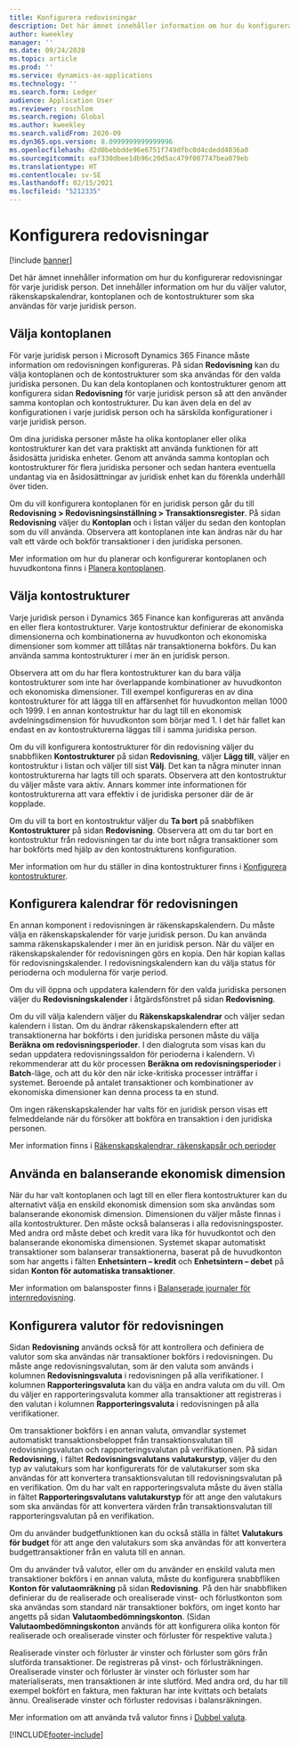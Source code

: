 ```yaml
---
title: Konfigurera redovisningar
description: Det här ämnet innehåller information om hur du konfigurerar redovisningar för varje juridisk person. Det innehåller information om hur du väljer valutor, räkenskapskalendrar, kontoplanen och de kontostrukturer som ska användas för varje juridisk person.
author: kweekley
manager: ''
ms.date: 09/24/2020
ms.topic: article
ms.prod: ''
ms.service: dynamics-ax-applications
ms.technology: ''
ms.search.form: Ledger
audience: Application User
ms.reviewer: roschlom
ms.search.region: Global
ms.author: kweekley
ms.search.validFrom: 2020-09
ms.dyn365.ops.version: 8.0999999999999996
ms.openlocfilehash: d2d0bebbdde96e6751f749dfbc0d4cdedd4036a0
ms.sourcegitcommit: eaf330dbee1db96c20d5ac479f007747bea079eb
ms.translationtype: HT
ms.contentlocale: sv-SE
ms.lasthandoff: 02/15/2021
ms.locfileid: "5212335"
---
```

# <a name="configure-ledgers"></a>Konfigurera redovisningar

[!include [banner](../includes/banner.md)]

Det här ämnet innehåller information om hur du konfigurerar redovisningar för varje juridisk person. Det innehåller information om hur du väljer valutor, räkenskapskalendrar, kontoplanen och de kontostrukturer som ska användas för varje juridisk person.

## <a name="selecting-the-chart-of-accounts"></a>Välja kontoplanen

För varje juridisk person i Microsoft Dynamics 365 Finance måste information om redovisningen konfigureras. På sidan **Redovisning** kan du välja kontoplanen och de kontostrukturer som ska användas för den valda juridiska personen. Du kan dela kontoplanen och kontostrukturer genom att konfigurera sidan **Redovisning** för varje juridisk person så att den använder samma kontoplan och kontostrukturer. Du kan även dela en del av konfigurationen i varje juridisk person och ha särskilda konfigurationer i varje juridisk person.

Om dina juridiska personer måste ha olika kontoplaner eller olika kontostrukturer kan det vara praktiskt att använda funktionen för att åsidosätta juridiska enheter. Genom att använda samma kontoplan och kontostrukturer för flera juridiska personer och sedan hantera eventuella undantag via en åsidosättningar av juridisk enhet kan du förenkla underhåll över tiden.

Om du vill konfigurera kontoplanen för en juridisk person går du till **Redovisning \> Redovisningsinställning \> Transaktionsregister**. På sidan **Redovisning** väljer du **Kontoplan** och i listan väljer du sedan den kontoplan som du vill använda. Observera att kontoplanen inte kan ändras när du har valt ett värde och bokför transaktioner i den juridiska personen.

Mer information om hur du planerar och konfigurerar kontoplanen och huvudkontona finns i [Planera kontoplanen](plan-chart-of-accounts.md).

## <a name="selecting-account-structures"></a>Välja kontostrukturer

Varje juridisk person i Dynamics 365 Finance kan konfigureras att använda en eller flera kontostrukturer. Varje kontostruktur definierar de ekonomiska dimensionerna och kombinationerna av huvudkonton och ekonomiska dimensioner som kommer att tillåtas när transaktionerna bokförs. Du kan använda samma kontostrukturer i mer än en juridisk person.

Observera att om du har flera kontostrukturer kan du bara välja kontostrukturer som inte har överlappande kombinationer av huvudkonton och ekonomiska dimensioner. Till exempel konfigureras en av dina kontostrukturer för att lägga till en affärsenhet för huvudkonton mellan 1000 och 1999. I en annan kontostruktur har du lagt till en ekonomisk avdelningsdimension för huvudkonton som börjar med 1. I det här fallet kan endast en av kontostrukturerna läggas till i samma juridiska person.

Om du vill konfigurera kontostrukturer för din redovisning väljer du snabbfliken **Kontostrukturer** på sidan **Redovisning**, väljer **Lägg till**, väljer en kontostruktur i listan och väljer till sist **Välj**. Det kan ta några minuter innan kontostrukturerna har lagts till och sparats. Observera att den kontostruktur du väljer måste vara aktiv. Annars kommer inte informationen för kontostrukturerna att vara effektiv i de juridiska personer där de är kopplade.

Om du vill ta bort en kontostruktur väljer du **Ta bort** på snabbfliken **Kontostrukturer** på sidan **Redovisning**. Observera att om du tar bort en kontostruktur från redovisningen tar du inte bort några transaktioner som har bokförts med hjälp av den kontostrukturens konfiguration.

Mer information om hur du ställer in dina kontostrukturer finns i [Konfigurera kontostrukturer](configure-account-structures.md).

## <a name="configuring-calendars-for-the-ledger"></a>Konfigurera kalendrar för redovisningen

En annan komponent i redovisningen är räkenskapskalendern. Du måste välja en räkenskapskalender för varje juridisk person. Du kan använda samma räkenskapskalender i mer än en juridisk person. När du väljer en räkenskapskalender för redovisningen görs en kopia. Den här kopian kallas för redovisningskalender. I redovisningskalendern kan du välja status för perioderna och modulerna för varje period.

Om du vill öppna och uppdatera kalendern för den valda juridiska personen väljer du **Redovisningskalender** i åtgärdsfönstret på sidan **Redovisning**.

Om du vill välja kalendern väljer du **Räkenskapskalendrar** och väljer sedan kalendern i listan. Om du ändrar räkenskapskalendern efter att transaktionerna har bokförts i den juridiska personen måste du välja **Beräkna om redovisningsperioder**. I den dialogruta som visas kan du sedan uppdatera redovisningssaldon för perioderna i kalendern. Vi rekommenderar att du kör processen **Beräkna om redovisningsperioder** i **Batch**-läge, och att du kör den när icke-kritiska processer inträffar i systemet. Beroende på antalet transaktioner och kombinationer av ekonomiska dimensioner kan denna process ta en stund.

Om ingen räkenskapskalender har valts för en juridisk person visas ett felmeddelande när du försöker att bokföra en transaktion i den juridiska personen.

Mer information finns i [Räkenskapskalendrar, räkenskapsår och perioder](../budgeting/fiscal-calendars-fiscal-years-periods.md)

## <a name="using-a-balancing-financial-dimension"></a>Använda en balanserande ekonomisk dimension

När du har valt kontoplanen och lagt till en eller flera kontostrukturer kan du alternativt välja en enskild ekonomisk dimension som ska användas som balanserande ekonomisk dimension. Dimensionen du väljer måste finnas i alla kontostrukturer. Den måste också balanseras i alla redovisningsposter. Med andra ord måste debet och kredit vara lika för huvudkontot och den balanserande ekonomiska dimensionen. Systemet skapar automatiskt transaktioner som balanserar transaktionerna, baserat på de huvudkonton som har angetts i fälten **Enhetsintern – kredit** och **Enhetsintern – debet** på sidan **Konton för automatiska transaktioner**.

Mer information om balansposter finns i [Balanserade journaler för internredovisning](example-balanced-journals-interunit-accounting.md).

## <a name="configuring-currencies-for-the-ledger"></a>Konfigurera valutor för redovisningen

Sidan **Redovisning** används också för att kontrollera och definiera de valutor som ska användas när transaktioner bokförs i redovisningen. Du måste ange redovisningsvalutan, som är den valuta som används i kolumnen **Redovisningsvaluta** i redovisningen på alla verifikationer. I kolumnen **Rapporteringsvaluta** kan du välja en andra valuta om du vill. Om du väljer en rapporteringsvaluta kommer alla transaktioner att registreras i den valutan i kolumnen **Rapporteringsvaluta** i redovisningen på alla verifikationer.

Om transaktioner bokförs i en annan valuta, omvandlar systemet automatiskt transaktionsbeloppet från transaktionsvalutan till redovisningsvalutan och rapporteringsvalutan på verifikationen. På sidan **Redovisning**, i fältet **Redovisningsvalutans valutakurstyp**, väljer du den typ av valutakurs som har konfigurerats för de valutakurser som ska användas för att konvertera transaktionsvalutan till redovisningsvalutan på en verifikation. Om du har valt en rapporteringsvaluta måste du även ställa in fältet **Rapporteringsvalutans valutakurstyp** för att ange den valutakurs som ska användas för att konvertera värden från transaktionsvalutan till rapporteringsvalutan på en verifikation.

Om du använder budgetfunktionen kan du också ställa in fältet **Valutakurs för budget** för att ange den valutakurs som ska användas för att konvertera budgettransaktioner från en valuta till en annan.

Om du använder två valutor, eller om du använder en enskild valuta men transaktioner bokförs i en annan valuta, måste du konfigurera snabbfliken **Konton för valutaomräkning** på sidan **Redovisning**. På den här snabbfliken definierar du de realiserade och orealiserade vinst- och förlustkonton som ska användas som standard när transaktioner bokförs, om inget konto har angetts på sidan **Valutaombedömningskonton**. (Sidan **Valutaombedömningskonton** används för att konfigurera olika konton för realiserade och orealiserade vinster och förluster för respektive valuta.)

Realiserade vinster och förluster är vinster och förluster som görs från slutförda transaktioner. De registreras på vinst- och förlusträkningen. Orealiserade vinster och förluster är vinster och förluster som har materialiserats, men transaktionen är inte slutförd. Med andra ord, du har till exempel bokfört en faktura, men fakturan har inte kvittats och betalats ännu. Orealiserade vinster och förluster redovisas i balansräkningen.

Mer information om att använda två valutor finns i [Dubbel valuta](dual-currency.md).


[!INCLUDE[footer-include](../../includes/footer-banner.md)]